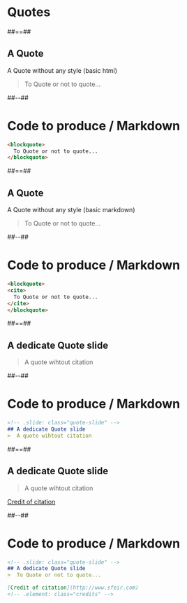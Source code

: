 <!-- .slide: class="transition" -->

# Quotes

##==##

## A Quote

A Quote without any style (basic html)

<blockquote>
<p>
  To Quote or not to quote...
</p>
</blockquote>

##--##

<!-- .slide: class="with-code" -->

# Code to produce / Markdown

```markdown
<blockquote>
  To Quote or not to quote...
</blockquote>
```

<!-- .element: class="big-code" -->

##==##

## A Quote

A Quote without any style (basic markdown)

> To Quote or not to quote...

##--##

<!-- .slide: class="with-code" -->

# Code to produce / Markdown

```markdown
<blockquote>
<cite>
  To Quote or not to quote...
</cite>
</blockquote>
```

<!-- .element: class="big-code" -->

##==##

<!-- .slide: class="quote-slide" -->

## A dedicate Quote slide

> A quote wihtout citation

##--##

<!-- .slide: class="with-code" -->

# Code to produce / Markdown

<!-- prettier-ignore -->
```markdown
<!-- .slide: class="quote-slide" -->
## A dedicate Quote slide
>  A quote wihtout citation
```

<!-- .element: class="big-code" -->

##==##

<!-- .slide: class="quote-slide" -->

## A dedicate Quote slide

> A quote wihtout citation

[Credit of citation](http://www.sfeir.com)

<!-- .element: class="credits" -->

##--##

<!-- .slide: class="with-code" -->

# Code to produce / Markdown

<!-- prettier-ignore -->
```markdown
<!-- .slide: class="quote-slide" -->
## A dedicate Quote slide
>  To Quote or not to quote...

[Credit of citation](http://www.sfeir.com)
<!-- .element: class="credits" -->
```

<!-- .element: class="big-code" -->
